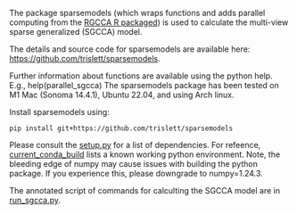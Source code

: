 The package sparsemodels (which wraps functions and adds parallel computing from the [RGCCA R packaged](https://github.com/rgcca-factory/RGCCA)) is used to calculate the multi-view sparse generalized (SGCCA) model.

The details and source code for sparsemodels are available here: https://github.com/trislett/sparsemodels.

Further information about functions are available using the python help. E.g., help(parallel_sgcca)
The sparsemodels package has been tested on M1 Mac (Sonoma 14.4.1), Ubuntu 22.04, and using Arch linux. 

Install sparsemodels using:

`pip install git+https://github.com/trislett/sparsemodels`

Please consult the [setup.py](https://github.com/trislett/sparsemodels/blob/main/setup.py) for a list of dependencies. For refeence, [current_conda_build](https://github.com/trislett/sgcca-psychiatry-nosology/blob/main/current_conda_build) lists a known working python environment. Note, the bleeding edge of numpy may cause issues
with building the python package. If you experience this, please downgrade to numpy=1.24.3.

The annotated script of commands for calculting the SGCCA model are in [run_sgcca.py](https://github.com/trislett/sgcca-psychiatry-nosology/blob/main/run_sgcca.py).
